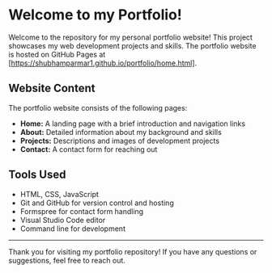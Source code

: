 #  Welcome to my Portfolio!

Welcome to the repository for my personal portfolio website! This project showcases my web development projects and skills.
The portfolio website is hosted on GitHub Pages at [https://shubhamparmar1.github.io/portfolio/home.html].

## Website Content

The portfolio website consists of the following pages:

- **Home:** A landing page with a brief introduction and navigation links
- **About:** Detailed information about my background and skills
- **Projects:** Descriptions and images of development projects
- **Contact:** A contact form for reaching out

## Tools Used

- HTML, CSS, JavaScript
- Git and GitHub for version control and hosting
- Formspree for contact form handling
- Visual Studio Code editor
- Command line for development

---

Thank you for visiting my portfolio repository! If you have any questions or suggestions, feel free to reach out.
